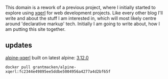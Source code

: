 <!--
{
  "post-status": "updated",
  "name": "gmack.nz",
  "summary": "home page for site developed by Grant Mackenzie",
  "published": "2020-06-20+12:00",
  "type": "entry",
  "uid": "http://xq/gmack.nz/home/index",
  "url": "https://gmack.nz"
}
-->

This domain is a rework of a previous project, where I initially started to
explore using [xqerl](https://github.com/zadean/xqerl) for web development
projects. Like every other blog I'll write and about the stuff I am interested
in, which will most likely centre around 'declarative markup' tech. Initially I
am going to write about, how I am putting this site together.

## updates

[alpine-xqerl](https://github.com/grantmacken/alpine-xqerl)
built on latest alpine: [3.12.0](https://hub.docker.com/_/alpine)

```docker
docker pull grantmacken/alpine-xqerl:fc2344e49895ee5ddbe5004956a4277a4d2bf65f
```


